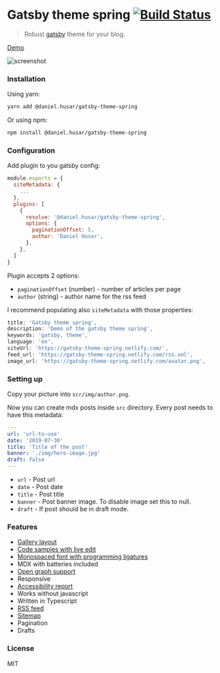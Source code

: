 # Gatsby theme spring [![Build Status](https://travis-ci.org/danielhusar/gatsby-theme-spring.svg?branch=master)](https://travis-ci.org/danielhusar/gatsby-theme-spring)

> Robust [gatsby](https://www.gatsbyjs.org/) theme for your blog.

[Demo](https://gatsby-theme-spring.netlify.com/)

![screenshot](./screenshot.png)

### Installation

Using yarn:

```sh
yarn add @daniel.husar/gatsby-theme-spring
```

Or using npm:

```sh
npm install @daniel.husar/gatsby-theme-spring
```

### Configuration

Add plugin to you gatsby config:

```js:title=gatsby-config.js
module.exports = {
  siteMetadata: {
    ...
  },
  plugins: [
    {
      resolve: '@daniel.husar/gatsby-theme-spring',
      options: {
        paginationOffset: 5,
        author: 'Daniel Husar',
      },
    },
  ]
}
```

Plugin accepts 2 options:

 - `paginationOffset` (number) - number of articles per page
 - `author` (string) - author name for the rss feed

I recommend populating also `siteMetadata` with those properties:

```js
title: 'Gatsby theme spring',
description: 'Demo of the gatsby theme spring',
keywords: 'gatsby, theme',
language: 'en',
siteUrl: 'https://gatsby-theme-spring.netlify.com/',
feed_url: 'https://gatsby-theme-spring.netlify.com/rss.xml',
image_url: 'https://gatsby-theme-spring.netlify.com/avatar.png',
```

### Setting up

Copy your picture into `scr/img/author.png`.

Now you can create mdx posts inside `src` directory.
Every post needs to have this metadata:

```yaml
---
url: 'url-to-use'
date: '2019-07-30'
title: 'Title of the post'
banner: './img/hero-image.jpg'
draft: false
---
```

 - `url` - Post url
 - `date` - Post date
 - `title` - Post title
 - `banner` - Post banner image. To disable image set this to null.
 - `draft` - If post should be in draft mode.

### Features

 - [Gallery layout](https://gatsby-theme-spring.netlify.com//components/#gallery)
 - [Code samples with live edit](https://gatsby-theme-spring.netlify.com//components/#simple-javascript-code-sample)
 - [Monospaced font with programming ligatures](https://github.com/tonsky/FiraCode)
 - MDX with batteries included
 - [Open graph support](https://developers.facebook.com/tools/debug/sharing/?q=https%3A%2F%2Fgatsby-theme-spring.netlify.com%2Ftypography%2F)
 - Responsive
 - [Accessibility report](https://travis-ci.org/danielhusar/gatsby-theme-spring/jobs/565790587)
 - Works without javascript
 - Written in Typescript
 - [RSS feed](https://gatsby-theme-spring.netlify.com//rss.xml)
 - [Sitemap](https://gatsby-theme-spring.netlify.com//sitemap.xml)
 - Pagination
 - Drafts

### License

MIT
